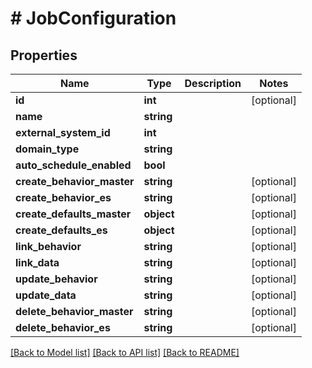 # # JobConfiguration

## Properties

Name | Type | Description | Notes
------------ | ------------- | ------------- | -------------
**id** | **int** |  | [optional]
**name** | **string** |  |
**external_system_id** | **int** |  |
**domain_type** | **string** |  |
**auto_schedule_enabled** | **bool** |  |
**create_behavior_master** | **string** |  | [optional]
**create_behavior_es** | **string** |  | [optional]
**create_defaults_master** | **object** |  | [optional]
**create_defaults_es** | **object** |  | [optional]
**link_behavior** | **string** |  | [optional]
**link_data** | **string** |  | [optional]
**update_behavior** | **string** |  | [optional]
**update_data** | **string** |  | [optional]
**delete_behavior_master** | **string** |  | [optional]
**delete_behavior_es** | **string** |  | [optional]

[[Back to Model list]](../../README.md#models) [[Back to API list]](../../README.md#endpoints) [[Back to README]](../../README.md)
